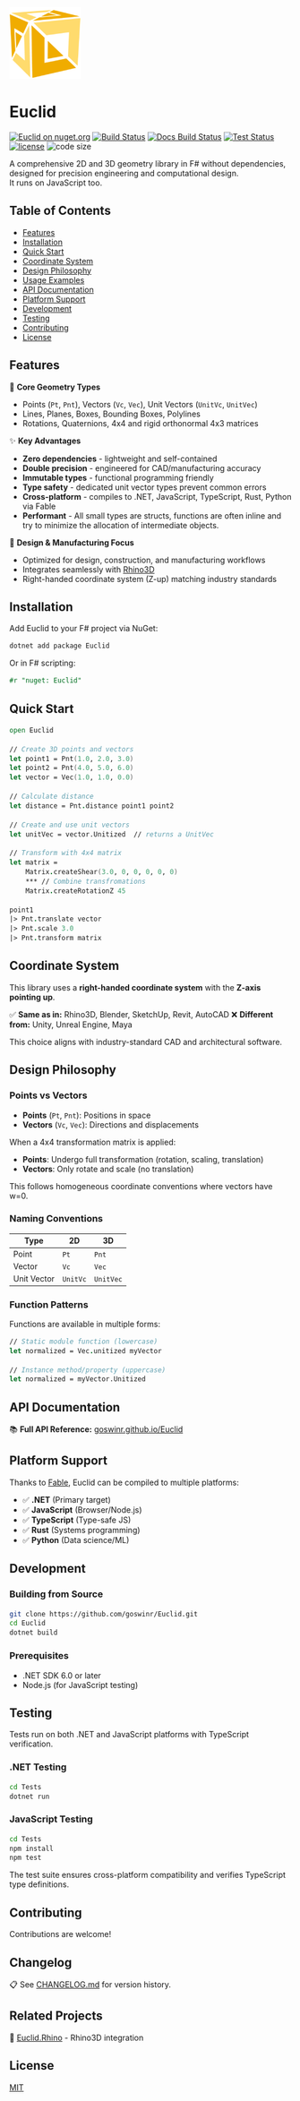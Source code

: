 ![Logo](https://raw.githubusercontent.com/goswinr/Euclid/main/Docs/img/logo128.png)

# Euclid

[![Euclid on nuget.org](https://img.shields.io/nuget/v/Euclid)](https://www.nuget.org/packages/Euclid/)
[![Build Status](https://github.com/goswinr/Euclid/actions/workflows/build.yml/badge.svg)](https://github.com/goswinr/Euclid/actions/workflows/build.yml)
[![Docs Build Status](https://github.com/goswinr/Euclid/actions/workflows/docs.yml/badge.svg)](https://github.com/goswinr/Euclid/actions/workflows/docs.yml)
[![Test Status](https://github.com/goswinr/Euclid/actions/workflows/test.yml/badge.svg)](https://github.com/goswinr/Euclid/actions/workflows/test.yml)
[![license](https://img.shields.io/github/license/goswinr/Euclid)](LICENSE.md)
![code size](https://img.shields.io/github/languages/code-size/goswinr/Euclid.svg)

A comprehensive 2D and 3D geometry library in F# without dependencies, designed for precision engineering and computational design.<br>
It runs on JavaScript too.

## Table of Contents

- [Features](#features)
- [Installation](#installation)
- [Quick Start](#quick-start)
- [Coordinate System](#coordinate-system)
- [Design Philosophy](#design-philosophy)
- [Usage Examples](#usage-examples)
- [API Documentation](#api-documentation)
- [Platform Support](#platform-support)
- [Development](#development)
- [Testing](#testing)
- [Contributing](#contributing)
- [License](#license)

## Features

🎯 **Core Geometry Types**
- Points (`Pt`, `Pnt`), Vectors (`Vc`, `Vec`), Unit Vectors (`UnitVc`, `UnitVec`)
- Lines, Planes, Boxes, Bounding Boxes, Polylines
- Rotations, Quaternions, 4x4 and rigid orthonormal 4x3 matrices

✨ **Key Advantages**
- **Zero dependencies** - lightweight and self-contained
- **Double precision** - engineered for CAD/manufacturing accuracy
- **Immutable types** - functional programming friendly
- **Type safety** - dedicated unit vector types prevent common errors
- **Cross-platform** - compiles to .NET, JavaScript, TypeScript, Rust, Python via Fable
- **Performant** - All small types are structs, functions are often inline and try to minimize the allocation of intermediate objects.

🔧 **Design & Manufacturing Focus**
- Optimized for design, construction, and manufacturing workflows
- Integrates seamlessly with [Rhino3D](https://github.com/goswinr/Euclid.Rhino)
- Right-handed coordinate system (Z-up) matching industry standards

## Installation

Add Euclid to your F# project via NuGet:

```bash
dotnet add package Euclid
```

Or in F# scripting:
```fsharp
#r "nuget: Euclid"
```

## Quick Start

```fsharp
open Euclid

// Create 3D points and vectors
let point1 = Pnt(1.0, 2.0, 3.0)
let point2 = Pnt(4.0, 5.0, 6.0)
let vector = Vec(1.0, 1.0, 0.0)

// Calculate distance
let distance = Pnt.distance point1 point2

// Create and use unit vectors
let unitVec = vector.Unitized  // returns a UnitVec

// Transform with 4x4 matrix
let matrix =
    Matrix.createShear(3.0, 0, 0, 0, 0, 0)
    *** // Combine transfromations
    Matrix.createRotationZ 45

point1
|> Pnt.translate vector
|> Pnt.scale 3.0
|> Pnt.transform matrix

```

## Coordinate System

This library uses a **right-handed coordinate system** with the **Z-axis pointing up**.

✅ **Same as in:** Rhino3D, Blender, SketchUp, Revit, AutoCAD
❌ **Different from:** Unity, Unreal Engine, Maya

This choice aligns with industry-standard CAD and architectural software.

## Design Philosophy

### Points vs Vectors
- **Points** (`Pt`, `Pnt`): Positions in space
- **Vectors** (`Vc`, `Vec`): Directions and displacements

When a 4x4 transformation matrix is applied:
- **Points**: Undergo full transformation (rotation, scaling, translation)
- **Vectors**: Only rotate and scale (no translation)

This follows homogeneous coordinate conventions where vectors have w=0.

### Naming Conventions
| Type | 2D | 3D |
|------|----|----|
| Point | `Pt` | `Pnt` |
| Vector | `Vc` | `Vec` |
| Unit Vector | `UnitVc` | `UnitVec` |

### Function Patterns
Functions are available in multiple forms:
```fsharp
// Static module function (lowercase)
let normalized = Vec.unitized myVector

// Instance method/property (uppercase)
let normalized = myVector.Unitized
```

## API Documentation

📚 **Full API Reference:** [goswinr.github.io/Euclid](https://goswinr.github.io/Euclid/reference/euclid.html)

## Platform Support

Thanks to [Fable](https://fable.io/), Euclid can be compiled to multiple platforms:

- ✅ **.NET** (Primary target)
- ✅ **JavaScript** (Browser/Node.js)
- ✅ **TypeScript** (Type-safe JS)
- ✅ **Rust** (Systems programming)
- ✅ **Python** (Data science/ML)

## Development

### Building from Source
```bash
git clone https://github.com/goswinr/Euclid.git
cd Euclid
dotnet build
```

### Prerequisites
- .NET SDK 6.0 or later
- Node.js (for JavaScript testing)

## Testing

Tests run on both .NET and JavaScript platforms with TypeScript verification.

### .NET Testing
```bash
cd Tests
dotnet run
```

### JavaScript Testing
```bash
cd Tests
npm install
npm test
```

The test suite ensures cross-platform compatibility and verifies TypeScript type definitions.

## Contributing

Contributions are welcome!


## Changelog
📋 See [CHANGELOG.md](https://github.com/goswinr/Euclid/blob/main/CHANGELOG.md) for version history.

## Related Projects
🦏 [Euclid.Rhino](https://github.com/goswinr/Euclid.Rhino) - Rhino3D integration

## License
[MIT](https://github.com/goswinr/Euclid/blob/main/LICENSE.md)


